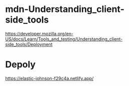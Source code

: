 # mdn-Understanding_client-side_tools
https://developer.mozilla.org/en-US/docs/Learn/Tools_and_testing/Understanding_client-side_tools/Deployment
# Depoly
https://elastic-johnson-f29c4a.netlify.app/
